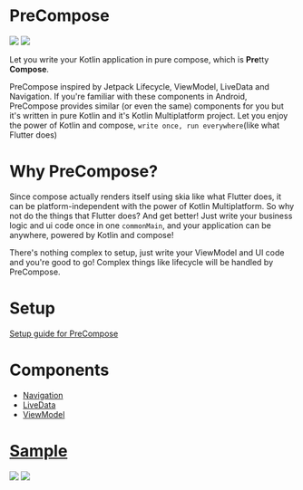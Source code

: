 # PreCompose
[![](https://jitpack.io/v/Tlaster/PreCompose.svg)](https://jitpack.io/#Tlaster/PreCompose)
[![](https://img.shields.io/badge/compose--jb-0.4.0--build177-blue)](https://github.com/JetBrains/compose-jb)

Let you write your Kotlin application in pure compose, which is **Pre**tty **Compose**.

PreCompose inspired by Jetpack Lifecycle, ViewModel, LiveData and Navigation. If you're familiar with these components in Android, PreCompose provides similar (or even the same) components for you but it's written in pure Kotlin and it's Kotlin Multiplatform project. Let you enjoy the power of Kotlin and compose, `write once, run everywhere`(like what Flutter does)

# Why PreCompose?
Since compose actually renders itself using skia like what Flutter does, it can be platform-independent with the power of Kotlin Multiplatform. So why not do the things that Flutter does? And get better! Just write your business logic and ui code once in one `commonMain`, and your application can be anywhere, powered by Kotlin and compose!  

There's nothing complex to setup, just write your ViewModel and UI code and you're good to go! Complex things like lifecycle will be handled by PreCompose.

# Setup
[Setup guide for PreCompose](/docs/setup.md)

# Components
 - [Navigation](/docs/component/navigation.md)
 - [LiveData](/docs/component/live_data.md)
 - [ViewModel](/docs/component/view_model.md)

# [Sample](/docs/sample.md)
![](https://raw.githubusercontent.com/Tlaster/PreCompose/master/media/note_app.webp)
![](https://raw.githubusercontent.com/Tlaster/PreCompose/master/media/greeting_app.gif)

